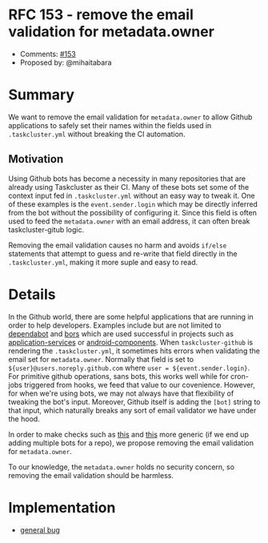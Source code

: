 # RFC 153 - remove the email validation for metadata.owner
* Comments: [#153](https://github.com/taskcluster/taskcluster-rfcs/pull/153)
* Proposed by: @mihaitabara

# Summary

We want to remove the email validation for `metadata.owner` to allow Github applications to safely
set their names within the fields used in `.taskcluster.yml` without breaking the CI automation.

## Motivation

Using Github bots has become a necessity in many repositories that are already using Taskcluster as their CI. Many of these bots set some of the context input fed in `.taskcluster.yml` without an easy way to tweak it.
One of these examples is the `event.sender.login` which may be directly inferred from the bot without the possibility of configuring it. Since this field is often used to feed the `metadata.owner` with an email address, it
can often break taskcluster-gitub logic.

Removing the email validation causes no harm and avoids `if/else` statements that attempt to guess and re-write that field directly in the `.taskcluster.yml`, making it more suple and easy to read.

# Details

In the Github world, there are some helpful applications that are running in order to help developers. Examples include but are not limited to [dependabot](https://dependabot.com/) and [bors](https://github.com/bors-ng/bors-ng) which are used successful
in projects such as [application-services](https://github.com/mozilla/application-services/) or [android-components](https://github.com/mozilla-mobile/android-components/). When `taskcluster-github` is rendering the `.taskcluster.yml`,
it sometimes hits errors when validating the email set for `metadata.owner`. Normally that field is set to `${user}@users.noreply.github.com` where `user = ${event.sender.login}`.
For primitive github operations, sans bots, this works well while for cron-jobs triggered from hooks, we feed that value to our covenience. However, for when we're using bots, we may not always have that flexibility of tweaking the bot's input.
Moreover, Github itself is adding the `[bot]` string to that input, which naturally breaks any sort of email validator we have under the hood.

In order to make checks such as [this](https://github.com/mozilla/application-services/blob/b4750f6c0987d76893f96ecbb2123552e6b35252/.taskcluster.yml#L43-L48) and
[this](https://github.com/mozilla-mobile/android-components/pull/4097/files#diff-ac0229d1171c0983b27003af4c7441a5R12-R16) more generic (if we end up adding multiple bots for a repo), we propose removing the email validation for `metadata.owner`.


To our knowledge, the `metadata.owner` holds no security concern, so removing the email validation should be harmless.

# Implementation

* [general bug](https://bugzilla.mozilla.org/show_bug.cgi?id=1573192)
